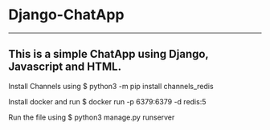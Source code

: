 # Django-ChatApp
---
This is a simple ChatApp using Django, Javascript and HTML.
---
Install Channels using $ python3 -m pip install channels_redis

Install docker and run $ docker run -p 6379:6379 -d redis:5

Run the file using $ python3 manage.py runserver
